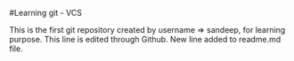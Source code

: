 #Learning git - VCS

This is the first git repository created by username => sandeep, for learning purpose.
This line is edited through Github.
New line added to readme.md file.
